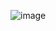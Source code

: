 <!--
 * @Description: 
 * @Autor: 江腾
 * @Date: 2021-01-21 11:42:00
 * @LastEditors: 江腾
 * @LastEditTime: 2021-01-21 11:43:15
 -->
![image](https://raw.githubusercontent.com/nuaajiangteng/draggable-vue/master/src/images/1.png1)